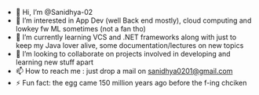 - 👋 Hi, I’m @Sanidhya-02
- 👀 I’m interested in App Dev (well Back end mostly), cloud computing and lowkey fw ML sometimes (not a fan tho)
- 🌱 I’m currently learning VCS and .NET frameworks along with just to keep my Java lover alive, some documentation/lectures on new topics
- 💞️ I’m looking to collaborate on projects involved in developing and learning new stuff apart 
- 📫 How to reach me : just drop a mail on sanidhya0201@gmail.com
- ⚡ Fun fact: the egg came 150 million years ago before the f-ing chciken

<!---
Sanidhya-02/Sanidhya-02 is a ✨ special ✨ repository because its `README.md` (this file) appears on your GitHub profile.
You can click the Preview link to take a look at your changes.
--->

